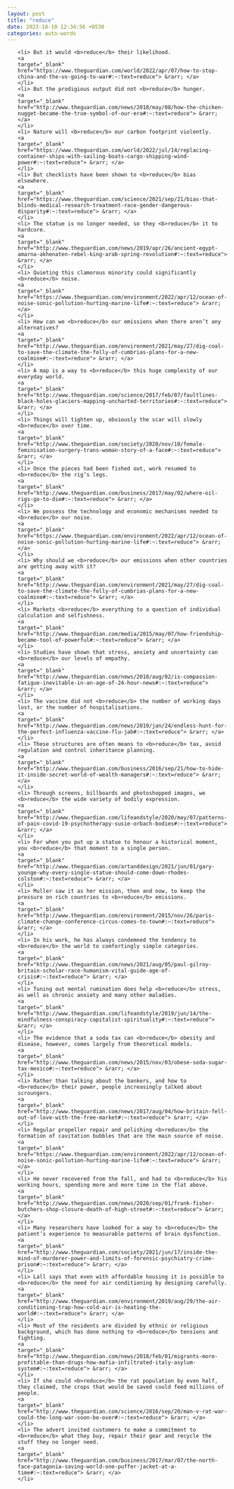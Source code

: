 ```yaml
---
layout: post
title: "reduce"
date: 2023-10-10 12:34:56 +0530
categories: auto-words
---
```

<ol>

    <li> But it would <b>reduce</b> their likelihood.
    <a 
    target="_blank" 
    href="https://www.theguardian.com/world/2022/apr/07/how-to-stop-china-and-the-us-going-to-war#:~:text=reduce"> &rarr; </a>
    </li>
    <li> But the prodigious output did not <b>reduce</b> hunger.
    <a 
    target="_blank" 
    href="http://www.theguardian.com/news/2018/may/08/how-the-chicken-nugget-became-the-true-symbol-of-our-era#:~:text=reduce"> &rarr; </a>
    </li>
    <li> Nature will <b>reduce</b> our carbon footprint violently.
    <a 
    target="_blank" 
    href="https://www.theguardian.com/world/2022/jul/14/replacing-container-ships-with-sailing-boats-cargo-shipping-wind-power#:~:text=reduce"> &rarr; </a>
    </li>
    <li> But checklists have been shown to <b>reduce</b> bias elsewhere.
    <a 
    target="_blank" 
    href="https://www.theguardian.com/science/2021/sep/21/bias-that-blinds-medical-research-treatment-race-gender-dangerous-disparity#:~:text=reduce"> &rarr; </a>
    </li>
    <li> The statue is no longer needed, so they <b>reduce</b> it to hardcore.
    <a 
    target="_blank" 
    href="http://www.theguardian.com/news/2019/apr/26/ancient-egypt-amarna-akhenaten-rebel-king-arab-spring-revolution#:~:text=reduce"> &rarr; </a>
    </li>
    <li> Quieting this clamorous minority could significantly <b>reduce</b> noise.
    <a 
    target="_blank" 
    href="https://www.theguardian.com/environment/2022/apr/12/ocean-of-noise-sonic-pollution-hurting-marine-life#:~:text=reduce"> &rarr; </a>
    </li>
    <li> How can we <b>reduce</b> our emissions when there aren’t any alternatives?
    <a 
    target="_blank" 
    href="http://www.theguardian.com/environment/2021/may/27/dig-coal-to-save-the-climate-the-folly-of-cumbrias-plans-for-a-new-coalmine#:~:text=reduce"> &rarr; </a>
    </li>
    <li> A map is a way to <b>reduce</b> this huge complexity of our everyday world.
    <a 
    target="_blank" 
    href="http://www.theguardian.com/science/2017/feb/07/faultlines-black-holes-glaciers-mapping-uncharted-territories#:~:text=reduce"> &rarr; </a>
    </li>
    <li> Things will tighten up, obviously the scar will slowly <b>reduce</b> over time.
    <a 
    target="_blank" 
    href="http://www.theguardian.com/society/2020/nov/10/female-feminisation-surgery-trans-woman-story-of-a-face#:~:text=reduce"> &rarr; </a>
    </li>
    <li> Once the pieces had been fished out, work resumed to <b>reduce</b> the rig’s legs.
    <a 
    target="_blank" 
    href="http://www.theguardian.com/business/2017/may/02/where-oil-rigs-go-to-die#:~:text=reduce"> &rarr; </a>
    </li>
    <li> We possess the technology and economic mechanisms needed to <b>reduce</b> our noise.
    <a 
    target="_blank" 
    href="https://www.theguardian.com/environment/2022/apr/12/ocean-of-noise-sonic-pollution-hurting-marine-life#:~:text=reduce"> &rarr; </a>
    </li>
    <li> Why should we <b>reduce</b> our emissions when other countries are getting away with it?
    <a 
    target="_blank" 
    href="http://www.theguardian.com/environment/2021/may/27/dig-coal-to-save-the-climate-the-folly-of-cumbrias-plans-for-a-new-coalmine#:~:text=reduce"> &rarr; </a>
    </li>
    <li> Markets <b>reduce</b> everything to a question of individual calculation and selfishness.
    <a 
    target="_blank" 
    href="http://www.theguardian.com/media/2015/may/07/how-friendship-became-tool-of-powerful#:~:text=reduce"> &rarr; </a>
    </li>
    <li> Studies have shown that stress, anxiety and uncertainty can <b>reduce</b> our levels of empathy.
    <a 
    target="_blank" 
    href="http://www.theguardian.com/news/2018/aug/02/is-compassion-fatigue-inevitable-in-an-age-of-24-hour-news#:~:text=reduce"> &rarr; </a>
    </li>
    <li> The vaccine did not <b>reduce</b> the number of working days lost, or the number of hospitalisations.
    <a 
    target="_blank" 
    href="http://www.theguardian.com/news/2019/jan/24/endless-hunt-for-the-perfect-influenza-vaccine-flu-jab#:~:text=reduce"> &rarr; </a>
    </li>
    <li> These structures are often means to <b>reduce</b> tax, avoid regulation and control inheritance planning.
    <a 
    target="_blank" 
    href="http://www.theguardian.com/business/2016/sep/21/how-to-hide-it-inside-secret-world-of-wealth-managers#:~:text=reduce"> &rarr; </a>
    </li>
    <li> Through screens, billboards and photoshopped images, we <b>reduce</b> the wide variety of bodily expression.
    <a 
    target="_blank" 
    href="http://www.theguardian.com/lifeandstyle/2020/may/07/patterns-of-pain-covid-19-psychotherapy-susie-orbach-bodies#:~:text=reduce"> &rarr; </a>
    </li>
    <li> For when you put up a statue to honour a historical moment, you <b>reduce</b> that moment to a single person.
    <a 
    target="_blank" 
    href="http://www.theguardian.com/artanddesign/2021/jun/01/gary-younge-why-every-single-statue-should-come-down-rhodes-colston#:~:text=reduce"> &rarr; </a>
    </li>
    <li> Muller saw it as her mission, then and now, to keep the pressure on rich countries to <b>reduce</b> emissions.
    <a 
    target="_blank" 
    href="http://www.theguardian.com/environment/2015/nov/26/paris-climate-change-conference-circus-comes-to-town#:~:text=reduce"> &rarr; </a>
    </li>
    <li> In his work, he has always condemned the tendency to <b>reduce</b> the world to comfortingly simple categories.
    <a 
    target="_blank" 
    href="http://www.theguardian.com/news/2021/aug/05/paul-gilroy-britain-scholar-race-humanism-vital-guide-age-of-crisis#:~:text=reduce"> &rarr; </a>
    </li>
    <li> Tuning out mental rumination does help <b>reduce</b> stress, as well as chronic anxiety and many other maladies.
    <a 
    target="_blank" 
    href="http://www.theguardian.com/lifeandstyle/2019/jun/14/the-mindfulness-conspiracy-capitalist-spirituality#:~:text=reduce"> &rarr; </a>
    </li>
    <li> The evidence that a soda tax can <b>reduce</b> obesity and disease, however, comes largely from theoretical models.
    <a 
    target="_blank" 
    href="http://www.theguardian.com/news/2015/nov/03/obese-soda-sugar-tax-mexico#:~:text=reduce"> &rarr; </a>
    </li>
    <li> Rather than talking about the bankers, and how to <b>reduce</b> their power, people increasingly talked about scroungers.
    <a 
    target="_blank" 
    href="http://www.theguardian.com/news/2017/aug/04/how-britain-fell-out-of-love-with-the-free-market#:~:text=reduce"> &rarr; </a>
    </li>
    <li> Regular propeller repair and polishing <b>reduce</b> the formation of cavitation bubbles that are the main source of noise.
    <a 
    target="_blank" 
    href="https://www.theguardian.com/environment/2022/apr/12/ocean-of-noise-sonic-pollution-hurting-marine-life#:~:text=reduce"> &rarr; </a>
    </li>
    <li> He never recovered from the fall, and had to <b>reduce</b> his working hours, spending more and more time in the flat above.
    <a 
    target="_blank" 
    href="http://www.theguardian.com/news/2020/sep/01/frank-fisher-butchers-shop-closure-death-of-high-street#:~:text=reduce"> &rarr; </a>
    </li>
    <li> Many researchers have looked for a way to <b>reduce</b> the patient’s experience to measurable patterns of brain dysfunction.
    <a 
    target="_blank" 
    href="http://www.theguardian.com/society/2021/jun/17/inside-the-mind-of-murderer-power-and-limits-of-forensic-psychiatry-crime-prison#:~:text=reduce"> &rarr; </a>
    </li>
    <li> Lall says that even with affordable housing it is possible to <b>reduce</b> the need for air conditioning by designing carefully.
    <a 
    target="_blank" 
    href="http://www.theguardian.com/environment/2019/aug/29/the-air-conditioning-trap-how-cold-air-is-heating-the-world#:~:text=reduce"> &rarr; </a>
    </li>
    <li> Most of the residents are divided by ethnic or religious background, which has done nothing to <b>reduce</b> tensions and fighting.
    <a 
    target="_blank" 
    href="http://www.theguardian.com/news/2018/feb/01/migrants-more-profitable-than-drugs-how-mafia-infiltrated-italy-asylum-system#:~:text=reduce"> &rarr; </a>
    </li>
    <li> If she could <b>reduce</b> the rat population by even half, they claimed, the crops that would be saved could feed millions of people.
    <a 
    target="_blank" 
    href="http://www.theguardian.com/science/2016/sep/20/man-v-rat-war-could-the-long-war-soon-be-over#:~:text=reduce"> &rarr; </a>
    </li>
    <li> The advert invited customers to make a commitment to <b>reduce</b> what they buy, repair their gear and recycle the stuff they no longer need.
    <a 
    target="_blank" 
    href="http://www.theguardian.com/business/2017/mar/07/the-north-face-patagonia-saving-world-one-puffer-jacket-at-a-time#:~:text=reduce"> &rarr; </a>
    </li>